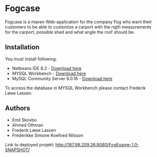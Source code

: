 # Fogcase 

Fogcase is a maven Web-application for the company Fog who want their customers to be able to customize a carport with the rigth measurements for the carport, possible shed and what angle the roof should be. 

## Installation

You must install following:
* Netbeans IDE 8.2 - [Download here](https://netbeans.org/downloads/8.2/) 
* MYSQL Workbench - [Download here](https://dev.mysql.com/downloads/workbench/) 
* MySQL Community Server 8.0.16 - [Download here](https://dev.mysql.com/downloads/mysql/)

To access the database in MYSQL Workbench please contact Frederik Løwe Lassen.

## Authors

* Emil Skovbo
* Ahmed Othman
* Frederik Løwe Lassen
* Frederikke Simone Koefoed Nilsson

Link to deployed projekt: http://167.99.209.26:8080/FogExame-1.0-SNAPSHOT/

